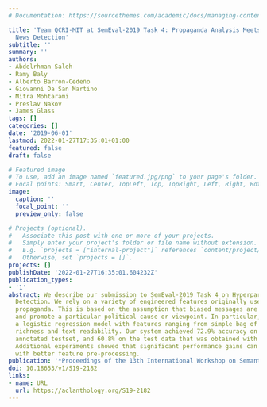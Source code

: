 ```yaml
---
# Documentation: https://sourcethemes.com/academic/docs/managing-content/

title: 'Team QCRI-MIT at SemEval-2019 Task 4: Propaganda Analysis Meets Hyperpartisan
  News Detection'
subtitle: ''
summary: ''
authors:
- Abdelrhman Saleh
- Ramy Baly
- Alberto Barrón-Cedeño
- Giovanni Da San Martino
- Mitra Mohtarami
- Preslav Nakov
- James Glass
tags: []
categories: []
date: '2019-06-01'
lastmod: 2022-01-27T17:35:01+01:00
featured: false
draft: false

# Featured image
# To use, add an image named `featured.jpg/png` to your page's folder.
# Focal points: Smart, Center, TopLeft, Top, TopRight, Left, Right, BottomLeft, Bottom, BottomRight.
image:
  caption: ''
  focal_point: ''
  preview_only: false

# Projects (optional).
#   Associate this post with one or more of your projects.
#   Simply enter your project's folder or file name without extension.
#   E.g. `projects = ["internal-project"]` references `content/project/deep-learning/index.md`.
#   Otherwise, set `projects = []`.
projects: []
publishDate: '2022-01-27T16:35:01.604232Z'
publication_types:
- '1'
abstract: We describe our submission to SemEval-2019 Task 4 on Hyperpartisan News
  Detection. We rely on a variety of engineered features originally used to detect
  propaganda. This is based on the assumption that biased messages are propagandistic
  and promote a particular political cause or viewpoint. In particular, we trained
  a logistic regression model with features ranging from simple bag of words to vocabulary
  richness and text readability. Our system achieved 72.9% accuracy on the manually
  annotated testset, and 60.8% on the test data that was obtained with distant supervision.
  Additional experiments showed that significant performance gains can be achieved
  with better feature pre-processing.
publication: '*Proceedings of the 13th International Workshop on Semantic Evaluation*'
doi: 10.18653/v1/S19-2182
links:
- name: URL
  url: https://aclanthology.org/S19-2182
---
```

